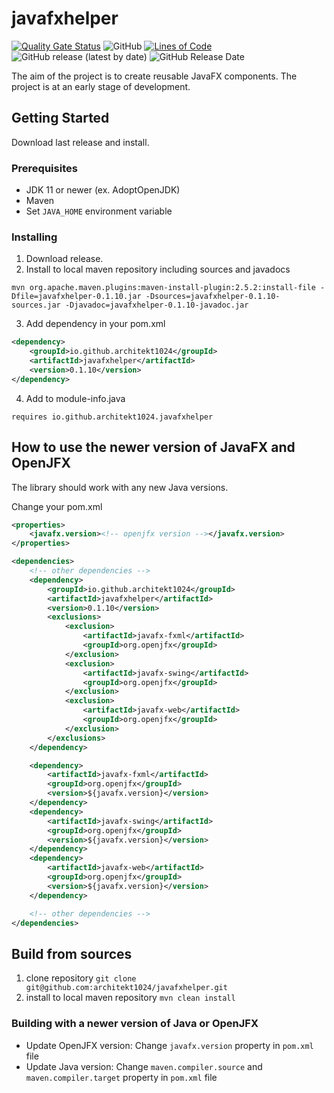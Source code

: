 # javafxhelper

[![Quality Gate Status](https://sonarcloud.io/api/project_badges/measure?project=architekt1024_javafxhelper&metric=alert_status)](https://sonarcloud.io/summary/new_code?id=architekt1024_javafxhelper)
![GitHub](https://img.shields.io/github/license/architekt1024/javafxhelper?style=plastic)
[![Lines of Code](https://sonarcloud.io/api/project_badges/measure?project=architekt1024_javafxhelper&metric=ncloc)](https://sonarcloud.io/summary/new_code?id=architekt1024_javafxhelper)
![GitHub release (latest by date)](https://img.shields.io/github/v/release/architekt1024/javafxhelper?style=plastic)
![GitHub Release Date](https://img.shields.io/github/release-date/architekt1024/javafxhelper?style=plastic)

The aim of the project is to create reusable JavaFX components. The project is at an early stage of development.

## Getting Started
Download last release and install.

### Prerequisites
* JDK 11 or newer (ex. AdoptOpenJDK)
* Maven
* Set `JAVA_HOME` environment variable

### Installing
1. Download release.
2. Install to local maven repository including sources and javadocs
```
mvn org.apache.maven.plugins:maven-install-plugin:2.5.2:install-file -Dfile=javafxhelper-0.1.10.jar -Dsources=javafxhelper-0.1.10-sources.jar -Djavadoc=javafxhelper-0.1.10-javadoc.jar
```
3. Add dependency in your pom.xml
```xml
<dependency>
	<groupId>io.github.architekt1024</groupId>
	<artifactId>javafxhelper</artifactId>
	<version>0.1.10</version>
</dependency>
```
4. Add to module-info.java
```
requires io.github.architekt1024.javafxhelper
```

## How to use the newer version of JavaFX and OpenJFX
The library should work with any new Java versions.

Change your pom.xml
```xml
<properties>
	<javafx.version><!-- openjfx version --></javafx.version>
</properties>

<dependencies>
	<!-- other dependencies -->
	<dependency>
		<groupId>io.github.architekt1024</groupId>
		<artifactId>javafxhelper</artifactId>
		<version>0.1.10</version>
		<exclusions>
			<exclusion>
				<artifactId>javafx-fxml</artifactId>
				<groupId>org.openjfx</groupId>
			</exclusion>
			<exclusion>
				<artifactId>javafx-swing</artifactId>
				<groupId>org.openjfx</groupId>
			</exclusion>
			<exclusion>
				<artifactId>javafx-web</artifactId>
				<groupId>org.openjfx</groupId>
			</exclusion>
		</exclusions>
	</dependency>

	<dependency>
		<artifactId>javafx-fxml</artifactId>
		<groupId>org.openjfx</groupId>
		<version>${javafx.version}</version>
	</dependency>
	<dependency>
		<artifactId>javafx-swing</artifactId>
		<groupId>org.openjfx</groupId>
		<version>${javafx.version}</version>
	</dependency>
	<dependency>
		<artifactId>javafx-web</artifactId>
		<groupId>org.openjfx</groupId>
		<version>${javafx.version}</version>
	</dependency>

	<!-- other dependencies -->
</dependencies>
```

## Build from sources
1. clone repository
```git clone git@github.com:architekt1024/javafxhelper.git```
2. install to local maven repository
```mvn clean install```

### Building with a newer version of Java or OpenJFX
* Update OpenJFX version: Change `javafx.version` property in `pom.xml` file
* Update Java version: Change `maven.compiler.source` and `maven.compiler.target` property in `pom.xml` file
